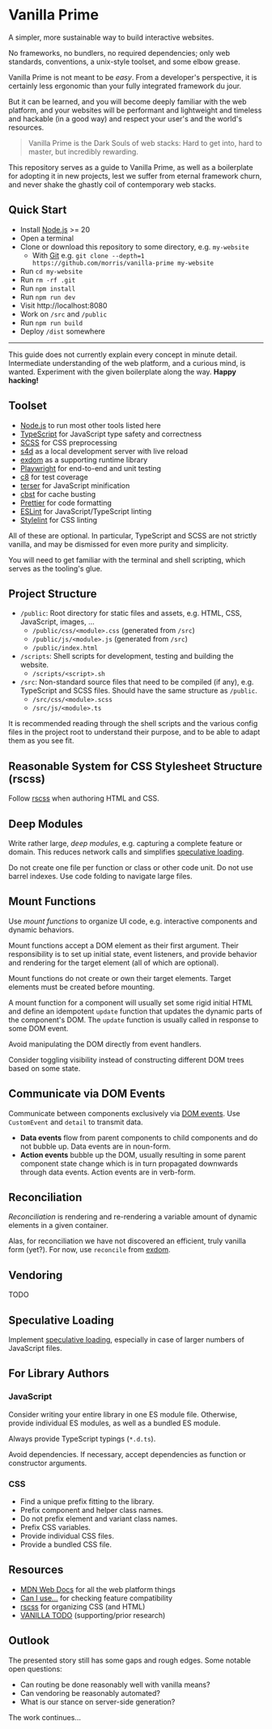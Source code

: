# Vanilla Prime

A simpler, more sustainable way to build interactive websites.

No frameworks, no bundlers, no required dependencies;
only web standards, conventions, a unix-style toolset, and some elbow grease.

Vanilla Prime is not meant to be _easy_.
From a developer's perspective, it is certainly less ergonomic than your
fully integrated framework du jour.

But it can be learned,
and you will become deeply familiar with the web platform,
and your websites will be performant
and lightweight
and timeless
and hackable (in a good way)
and respect your user's and the world's resources.

> Vanilla Prime is the Dark Souls of web stacks:
> Hard to get into, hard to master, but incredibly rewarding.

This repository serves as a guide to Vanilla Prime,
as well as a boilerplate for adopting it in new projects,
lest we suffer from eternal framework churn,
and never shake the ghastly coil
of contemporary web stacks.

## Quick Start

- Install [Node.js](https://nodejs.org/) >= 20
- Open a terminal
- Clone or download this repository to some directory, e.g. `my-website`
  - With [Git](https://git-scm.com/) e.g. `git clone --depth=1 https://github.com/morris/vanilla-prime my-website`
- Run `cd my-website`
- Run `rm -rf .git`
- Run `npm install`
- Run `npm run dev`
- Visit http://localhost:8080
- Work on `/src` and `/public`
- Run `npm run build`
- Deploy `/dist` somewhere

---

This guide does not currently explain every concept in minute detail.
Intermediate understanding of the web platform, and a curious mind, is wanted.
Experiment with the given boilerplate along the way.
**Happy hacking!**

## Toolset

- [Node.js](https://nodejs.org/) to run most other tools listed here
- [TypeScript](https://www.typescriptlang.org/) for JavaScript type safety and correctness
- [SCSS](https://sass-lang.com/documentation/) for CSS preprocessing
- [s4d](https://github.com/morris/s4d) as a local development server with live reload
- [exdom](https://github.com/morris/exdom) as a supporting runtime library
- [Playwright](https://playwright.dev/) for end-to-end and unit testing
- [c8](https://github.com/bcoe/c8) for test coverage
- [terser](https://terser.org/) for JavaScript minification
- [cbst](https://github.com/morris/cbst) for cache busting
- [Prettier](https://prettier.io/) for code formatting
- [ESLint](https://eslint.org/) for JavaScript/TypeScript linting
- [Stylelint](https://stylelint.io/) for CSS linting

All of these are optional.
In particular, TypeScript and SCSS are not strictly vanilla,
and may be dismissed for even more purity and simplicity.

You will need to get familiar with the terminal and shell scripting,
which serves as the tooling's glue.

## Project Structure

- `/public`: Root directory for static files and assets, e.g. HTML, CSS, JavaScript, images, ...
  - `/public/css/<module>.css` (generated from `/src`)
  - `/public/js/<module>.js` (generated from `/src`)
  - `/public/index.html`
- `/scripts`: Shell scripts for development, testing and building the website.
  - `/scripts/<script>.sh`
- `/src`: Non-standard source files that need to be compiled (if any), e.g. TypeScript and SCSS files. Should have the same structure as `/public`.
  - `/src/css/<module>.scss`
  - `/src/js/<module>.ts`

It is recommended reading through the shell scripts and
the various config files in the project root
to understand their purpose, and to be able to adapt them as you see fit.

## Reasonable System for CSS Stylesheet Structure (rscss)

Follow [rscss](https://rstacruz.github.io/rscss/) when authoring HTML and CSS.

## Deep Modules

Write rather large, _deep modules_, e.g. capturing a complete feature or domain.
This reduces network calls and simplifies
[speculative loading](https://developer.mozilla.org/en-US/docs/Web/Performance/Speculative_loading).

Do not create one file per function or class or other code unit.
Do not use barrel indexes.
Use code folding to navigate large files.

## Mount Functions

Use _mount functions_ to organize UI code,
e.g. interactive components and dynamic behaviors.

Mount functions accept a DOM element as their first argument.
Their responsibility is to set up initial state, event listeners, and provide behavior
and rendering for the target element (all of which are optional).

Mount functions do not create or own their target elements.
Target elements must be created before mounting.

A mount function for a component will usually set some rigid initial HTML
and define an idempotent `update` function
that updates the dynamic parts of the component's DOM.
The `update` function is usually called in response to some DOM event.

Avoid manipulating the DOM directly from event handlers.

Consider toggling visibility
instead of constructing different DOM trees based on some state.

## Communicate via DOM Events

Communicate between components exclusively via
[DOM events](https://developer.mozilla.org/en-US/docs/Web/Events/Creating_and_triggering_events).
Use `CustomEvent` and `detail` to transmit data.

- **Data events** flow from parent components to child components
  and do not bubble up.
  Data events are in noun-form.
- **Action events** bubble up the DOM,
  usually resulting in some parent component state change
  which is in turn propagated downwards through data events.
  Action events are in verb-form.

## Reconciliation

_Reconciliation_ is rendering and re-rendering a variable amount of
dynamic elements in a given container.

Alas, for reconciliation we have not discovered an efficient, truly vanilla form (yet?).
For now, use `reconcile` from [exdom](https://github.com/morris/exdom).

## Vendoring

TODO

## Speculative Loading

Implement [speculative loading](https://developer.mozilla.org/en-US/docs/Web/Performance/Speculative_loading),
especially in case of larger numbers of JavaScript files.

## For Library Authors

### JavaScript

Consider writing your entire library in one ES module file.
Otherwise, provide individual ES modules, as well as a bundled ES module.

Always provide TypeScript typings (`*.d.ts`).

Avoid dependencies. If necessary, accept dependencies as function or constructor arguments.

### CSS

- Find a unique prefix fitting to the library.
- Prefix component and helper class names.
- Do not prefix element and variant class names.
- Prefix CSS variables.
- Provide individual CSS files.
- Provide a bundled CSS file.

## Resources

- [MDN Web Docs](https://developer.mozilla.org/) for all the web platform things
- [Can I use...](https://caniuse.com) for checking feature compatibility
- [rscss](https://rstacruz.github.io/rscss/) for organizing CSS (and HTML)
- [VANILLA TODO](https://github.com/morris/vanilla-todo) (supporting/prior research)

## Outlook

The presented story still has some gaps and rough edges.
Some notable open questions:

- Can routing be done reasonably well with vanilla means?
- Can vendoring be reasonably automated?
- What is our stance on server-side generation?

The work continues...
